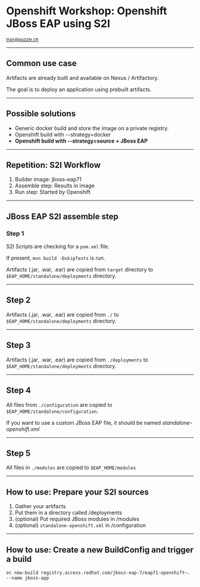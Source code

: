 # Openshift Workshop: Openshift JBoss EAP using S2I

<small>tran@puzzle.ch</small>

<!-- .slide: class="master01" -->

---

## Common use case

Artifacts are already built and available on Nexus / Artifactory.

The goal is to deploy an application using prebuilt artifacts.

---

## Possible solutions

* Generic docker build and store the image on a private registry.
* Openshift build with --strategy=docker
* **Openshift build with --strategy=source + JBoss EAP**

---

## Repetition: S2I Workflow

1. Builder image: jboss-eap71
2. Assemble step: Results in image
3. Run step: Started by Openshift

---

## JBoss EAP S2I assemble step

### Step 1

S2I Scripts are checking for a `pom.xml` file.

If present, `mvn build -DskipTests` is run.

Artifacts (.jar, .war, .ear) are copied from `target` directory to `$EAP_HOME/standalone/deployments` directory.

---

## Step 2

Artifacts (.jar, .war, .ear) are copied from `./` to `$EAP_HOME/standalone/deployments` directory.

---

## Step 3

Artifacts (.jar, .war, .ear) are copied from `./deployments` to `$EAP_HOME/standalone/deployments` directory.

---

## Step 4

All files from `./configuration` are copied to `$EAP_HOME/standalone/configuration`.

If you want to use a custom JBoss EAP file, it should be named *standalone-openshift.xml*

---

## Step 5

All files in `./modules` are copied to `$EAP_HOME/modules`

---

## How to use: Prepare your S2I sources

1. Gather your artifacts
2. Put them in a directory called /deployments
3. (optional) Put required JBoss modules in /modules
4. (optional) `standalone-openshift.xml` in /configuration

---

## How to use: Create a new BuildConfig and trigger a build

`oc new-build registry.access.redhat.com/jboss-eap-7/eap71-openshift~. --name jboss-app`

